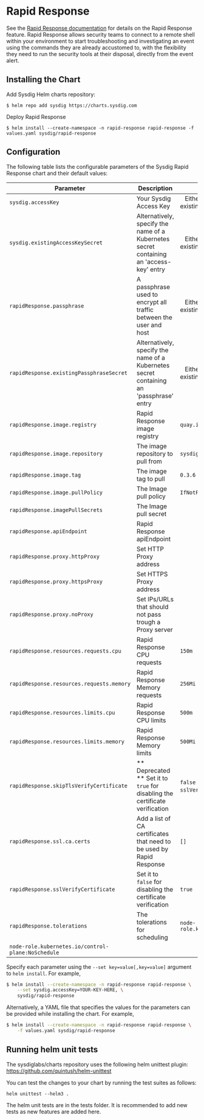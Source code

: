 # Rapid Response

See the [Rapid Response documentation](https://docs.sysdig.com/en/docs/sysdig-secure/investigate/rapid-response/) for details on the Rapid Response feature.
Rapid Response allows security teams to connect to a remote shell within your environment to start troubleshooting and investigating an event using the
commands they are already accustomed to, with the flexibility they need to run the security tools at their disposal, directly from the event alert.



## Installing the Chart

Add Sysdig Helm charts repository:

```
$ helm repo add sysdig https://charts.sysdig.com
```

Deploy Rapid Response

```
$ helm install --create-namespace -n rapid-response rapid-response -f values.yaml sysdig/rapid-response
```

## Configuration

The following table lists the configurable parameters of the Sysdig Rapid Response chart and their default values:

| Parameter                                 | Description                                                                             | Default                                                       |
|-------------------------------------------|-----------------------------------------------------------------------------------------|---------------------------------------------------------------|
| `sysdig.accessKey`                        | Your Sysdig Access Key                                                                  | ` ` Either accessKey or existingAccessKeySecret is required   |
| `sysdig.existingAccessKeySecret`          | Alternatively, specify the name of a Kubernetes secret containing an 'access-key' entry | ` ` Either accessKey or existingAccessKeySecret is required   |
| `rapidResponse.passphrase`                | A passphrase used to encrypt all traffic between the user and host                      | ` ` Either passphrase or existingPassphraseSecret is required |
| `rapidResponse.existingPassphraseSecret`  | Alternatively, specify the name of a Kubernetes secret containing an 'passphrase' entry | ` ` Either passphrase or existingPassphraseSecret is required |
| `rapidResponse.image.registry`            | Rapid Response image registry                                                           | `quay.io`                                                     |
| `rapidResponse.image.repository`          | The image repository to pull from                                                       | `sysdig/rapid-response-host-component`                        |
| `rapidResponse.image.tag`                 | The image tag to pull                                                                   | `0.3.6`                                                       |
| `rapidResponse.image.pullPolicy`          | The Image pull policy                                                                   | `IfNotPresent`                                                |
| `rapidResponse.imagePullSecrets`          | The Image pull secret                                                                   | ` `                                                           |
| `rapidResponse.apiEndpoint`               | Rapid Response apiEndpoint                                                              | ` `                                                           |
| `rapidResponse.proxy.httpProxy`           | Set HTTP Proxy address                                                                  | ` `                                                           |
| `rapidResponse.proxy.httpsProxy`          | Set HTTPS Proxy address                                                                 | ` `                                                           |
| `rapidResponse.proxy.noProxy`             | Set IPs/URLs that should not pass trough a Proxy server                                 | ` `                                                           |
| `rapidResponse.resources.requests.cpu`    | Rapid Response CPU requests                                                             | `150m`                                                        |
| `rapidResponse.resources.requests.memory` | Rapid Response Memory requests                                                          | `256Mi`                                                       |
| `rapidResponse.resources.limits.cpu`      | Rapid Response CPU limits                                                               | `500m`                                                        |
| `rapidResponse.resources.limits.memory`   | Rapid Response Memory limits                                                            | `500Mi`                                                       |
| `rapidResponse.skipTlsVerifyCertificate`  | ** Deprecated ** Set it to `true` for disabling the certificate verification            | `false` ** Deprecated ** use `sslVerifyCertificate` instead   |
| `rapidResponse.ssl.ca.certs`              | Add a list of CA certificates that need to be used by Rapid Response                    | `[]`                                                          |
| `rapidResponse.sslVerifyCertificate`      | Set it to `false` for disabling the certificate verification                            | `true`                                                        |
| `rapidResponse.tolerations`               | The tolerations for scheduling	                                                      | `node-role.kubernetes.io/master:NoSchedule`                   |
|                                                                                                                                       `node-role.kubernetes.io/control-plane:NoSchedule`            |


Specify each parameter using the `--set key=value[,key=value]` argument to `helm install`. For example,

```bash
$ helm install --create-namespace -n rapid-response rapid-response \
    --set sysdig.accessKey=YOUR-KEY-HERE, \
    sysdig/rapid-response
```

Alternatively, a YAML file that specifies the values for the parameters can be provided while installing the chart. For
example,

```bash
$ helm install --create-namespace -n rapid-response rapid-response \
    -f values.yaml sysdig/rapid-response
```

## Running helm unit tests

The sysdiglabs/charts repository uses the following helm unittest plugin: https://github.com/quintush/helm-unittest

You can test the changes to your chart by running the test suites as follows:

```
helm unittest --helm3 .
```

The helm unit tests are in the tests folder. It is recommended to add new tests as new features are added here.
